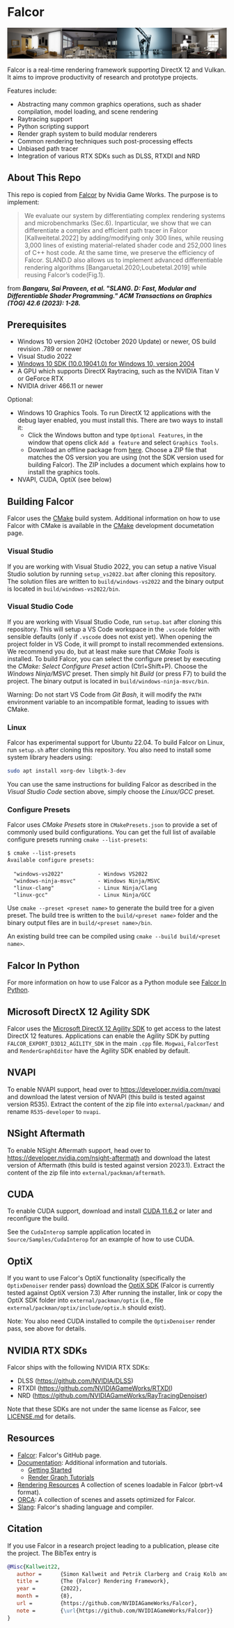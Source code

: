 # Falcor

![teaser](docs/images/teaser.png)

Falcor is a real-time rendering framework supporting DirectX 12 and Vulkan. It aims to improve productivity of research and prototype projects.

Features include:

* Abstracting many common graphics operations, such as shader compilation, model loading, and scene rendering
* Raytracing support
* Python scripting support
* Render graph system to build modular renderers
* Common rendering techniques such post-processing effects
* Unbiased path tracer
* Integration of various RTX SDKs such as DLSS, RTXDI and NRD

## About This Repo

This repo is copied from [Falcor](https://github.com/NVIDIAGameWorks/Falcor) by Nvidia Game Works. The purpose is to implement:
> We evaluate our system by differentiating complex rendering systems and microbenchmarks (Sec.6). Inparticular, we show that we can differentiate a complex and efficient path tracer in Falcor [Kallweitetal.2022] by adding/modifying only 300 lines, while reusing 3,000 lines of existing material-related shader code and 252,000 lines of C++ host code. At the same time, we preserve the efficiency of Falcor. SLAND.D also allows us to implement advanced differentiable rendering algorithms [Bangaruetal.2020;Loubetetal.2019] while reusing Falcor’s code(Fig.1).

from ***Bangaru, Sai Praveen, et al. "SLANG. D: Fast, Modular and Differentiable Shader Programming." ACM Transactions on Graphics (TOG) 42.6 (2023): 1-28.***

## Prerequisites

* Windows 10 version 20H2 (October 2020 Update) or newer, OS build revision .789 or newer
* Visual Studio 2022
* [Windows 10 SDK (10.0.19041.0) for Windows 10, version 2004](https://developer.microsoft.com/en-us/windows/downloads/windows-10-sdk/)
* A GPU which supports DirectX Raytracing, such as the NVIDIA Titan V or GeForce RTX
* NVIDIA driver 466.11 or newer

Optional:

* Windows 10 Graphics Tools. To run DirectX 12 applications with the debug layer enabled, you must install this. There are two ways to install it:
  * Click the Windows button and type `Optional Features`, in the window that opens click `Add a feature` and select `Graphics Tools`.
  * Download an offline package from [here](https://docs.microsoft.com/en-us/windows-hardware/test/hlk/windows-hardware-lab-kit#supplemental-content-for-graphics-media-and-mean-time-between-failures-mtbf-tests). Choose a ZIP file that matches the OS version you are using (not the SDK version used for building Falcor). The ZIP includes a document which explains how to install the graphics tools.
* NVAPI, CUDA, OptiX (see below)

## Building Falcor

Falcor uses the [CMake](https://cmake.org) build system. Additional information on how to use Falcor with CMake is available in the [CMake](docs/development/cmake.md) development documetation page.

### Visual Studio

If you are working with Visual Studio 2022, you can setup a native Visual Studio solution by running `setup_vs2022.bat` after cloning this repository. The solution files are written to `build/windows-vs2022` and the binary output is located in `build/windows-vs2022/bin`.

### Visual Studio Code

If you are working with Visual Studio Code, run `setup.bat` after cloning this repository. This will setup a VS Code workspace in the `.vscode` folder with sensible defaults (only if `.vscode` does not exist yet). When opening the project folder in VS Code, it will prompt to install recommended extensions. We recommend you do, but at least make sure that _CMake Tools_ is installed. To build Falcor, you can select the configure preset by executing the _CMake: Select Configure Preset_ action (Ctrl+Shift+P). Choose the _Windows Ninja/MSVC_ preset. Then simply hit _Build_ (or press F7) to build the project. The binary output is located in `build/windows-ninja-msvc/bin`.

Warning: Do not start VS Code from _Git Bash_, it will modify the `PATH` environment variable to an incompatible format, leading to issues with CMake.

### Linux

Falcor has experimental support for Ubuntu 22.04. To build Falcor on Linux, run `setup.sh` after cloning this repository. You also need to install some system library headers using:

```bash
sudo apt install xorg-dev libgtk-3-dev
```

You can use the same instructions for building Falcor as described in the _Visual Studio Code_ section above, simply choose the _Linux/GCC_ preset.

### Configure Presets

Falcor uses _CMake Presets_ store in `CMakePresets.json` to provide a set of commonly used build configurations. You can get the full list of available configure presets running `cmake --list-presets`:

```shell
$ cmake --list-presets
Available configure presets:

  "windows-vs2022"           - Windows VS2022
  "windows-ninja-msvc"       - Windows Ninja/MSVC
  "linux-clang"              - Linux Ninja/Clang
  "linux-gcc"                - Linux Ninja/GCC
```

Use `cmake --preset <preset name>` to generate the build tree for a given preset. The build tree is written to the `build/<preset name>` folder and the binary output files are in `build/<preset name>/bin`.

An existing build tree can be compiled using `cmake --build build/<preset name>`.

## Falcor In Python

For more information on how to use Falcor as a Python module see [Falcor In Python](docs/falcor-in-python.md).

## Microsoft DirectX 12 Agility SDK

Falcor uses the [Microsoft DirectX 12 Agility SDK](https://devblogs.microsoft.com/directx/directx12agility/) to get access to the latest DirectX 12 features. Applications can enable the Agility SDK by putting `FALCOR_EXPORT_D3D12_AGILITY_SDK` in the main `.cpp` file. `Mogwai`, `FalcorTest` and `RenderGraphEditor` have the Agility SDK enabled by default.

## NVAPI

To enable NVAPI support, head over to <https://developer.nvidia.com/nvapi> and download the latest version of NVAPI (this build is tested against version R535).
Extract the content of the zip file into `external/packman/` and rename `R535-developer` to `nvapi`.

## NSight Aftermath

To enable NSight Aftermath support, head over to <https://developer.nvidia.com/nsight-aftermath> and download the latest version of Aftermath (this build is tested against version 2023.1).
Extract the content of the zip file into `external/packman/aftermath`.

## CUDA

To enable CUDA support, download and install [CUDA 11.6.2](https://developer.nvidia.com/cuda-11-6-2-download-archive) or later and reconfigure the build.

See the `CudaInterop` sample application located in `Source/Samples/CudaInterop` for an example of how to use CUDA.

## OptiX

If you want to use Falcor's OptiX functionality (specifically the `OptixDenoiser` render pass) download the [OptiX SDK](https://developer.nvidia.com/designworks/optix/download) (Falcor is currently tested against OptiX version 7.3) After running the installer, link or copy the OptiX SDK folder into `external/packman/optix` (i.e., file `external/packman/optix/include/optix.h` should exist).

Note: You also need CUDA installed to compile the `OptixDenoiser` render pass, see above for details.

## NVIDIA RTX SDKs

Falcor ships with the following NVIDIA RTX SDKs:

* DLSS (<https://github.com/NVIDIA/DLSS>)
* RTXDI (<https://github.com/NVIDIAGameWorks/RTXDI>)
* NRD (<https://github.com/NVIDIAGameWorks/RayTracingDenoiser>)

Note that these SDKs are not under the same license as Falcor, see [LICENSE.md](LICENSE.md) for details.

## Resources

* [Falcor](https://github.com/NVIDIAGameWorks/Falcor): Falcor's GitHub page.
* [Documentation](./docs/index.md): Additional information and tutorials.
  * [Getting Started](./docs/getting-started.md)
  * [Render Graph Tutorials](./docs/tutorials/index.md)
* [Rendering Resources](https://benedikt-bitterli.me/resources) A collection of scenes loadable in Falcor (pbrt-v4 format).
* [ORCA](https://developer.nvidia.com/orca): A collection of scenes and assets optimized for Falcor.
* [Slang](https://github.com/shader-slang/slang): Falcor's shading language and compiler.

## Citation

If you use Falcor in a research project leading to a publication, please cite the project.
The BibTex entry is

```bibtex
@Misc{Kallweit22,
   author =      {Simon Kallweit and Petrik Clarberg and Craig Kolb and Tom{'a}{\v s} Davidovi{\v c} and Kai-Hwa Yao and Theresa Foley and Yong He and Lifan Wu and Lucy Chen and Tomas Akenine-M{\"o}ller and Chris Wyman and Cyril Crassin and Nir Benty},
   title =       {The {Falcor} Rendering Framework},
   year =        {2022},
   month =       {8},
   url =         {https://github.com/NVIDIAGameWorks/Falcor},
   note =        {\url{https://github.com/NVIDIAGameWorks/Falcor}}
}
```
